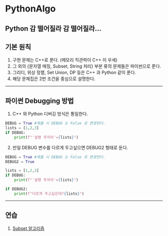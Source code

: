 # PythonAlgo
Python 감 떨어질라 감 떨어질라...
---
## 기본 원칙
1. 구현 문제는 C++로 푼다. (메모리 직관력이 C++ 이 우세)
2. 그 외의 {문자열 매칭, Subset, String 처리} 부분 류의 문제들은 파이썬으로 푼다.
3. 그리디, 위상 정렬, Set Union, DP 등은 C++ 과 Python 같이 푼다.
4. 해당 문제집은 2번 조건을 중심으로 설명한다.
---

## 파이썬 Debugging 방법
1. C++ 와 Python 디버깅 방식은 통일한다.
```python
DEBUG = True #제출 시 DEBUG 는 False 로 변경한다.
lists = [1,2,3]
if DEBUG:
    print(f"'설명 주저리'={lists}")

```  
2. 만일 DEBUG 변수를 다르게 두고싶으면 DEBUG2 형태로 둔다.
```python
DEBUG = True #제출 시 DEBUG 는 False 로 변경한다.
DEBUG2 = True

lists = [1,2,3]
if DEBUG:
    print(f"'설명 주저리'={lists}")

if DEBUG2:
    print(f"다르게 주고싶은데?{lists}")
```

---
## 연습
1. [Subset 알고리즘](1_subset.py)

